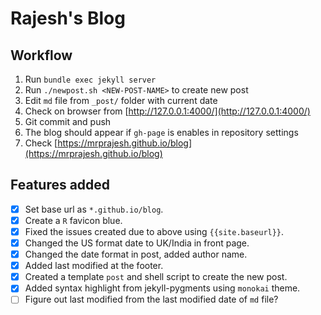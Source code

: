 # Rajesh's Blog

## Workflow

1. Run `bundle exec jekyll server`
2. Run `./newpost.sh <NEW-POST-NAME>` to create new post
3. Edit `md` file from `_post/` folder with current date
4. Check on browser from [http://127.0.0.1:4000/](http://127.0.0.1:4000/)
5. Git commit and push
7. The blog should appear if `gh-page` is enables in repository settings
8. Check [https://mrprajesh.github.io/blog](https://mrprajesh.github.io/blog)



## Features added

- [x] Set base url as `*.github.io/blog`.
- [x] Create a `R` favicon blue.
- [x] Fixed the issues created due to above using `{{site.baseurl}}`.
- [x] Changed the US format date to UK/India in front page.
- [x] Changed the date format in post, added author name.
- [x] Added last modified at the footer.
- [x] Created a template `post` and shell script to create the new post.
- [x] Added syntax highlight from jekyll-pygments using `monokai` theme.
- [ ] Figure out last modified from the last modified date of `md` file?
